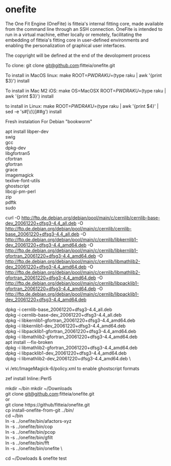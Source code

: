 # onefite
The One Fit Engine (OneFite) is fitteia's internal fitting core, made available from the command line through an SSH connection. OneFite is intended to run in a virtual machine, either locally or remotely, facilitating the embedding of fitteia's fitting core in user-defined environments and enabling the personalization of graphical user interfaces.

The copyright will be defined at the end of the devolopment process


To clone: git clone git@github.com:fitteia/onefite.git

To install in MacOS linux: make ROOT=$PWD RAKU=$(type raku | awk '{print $3}') install

To install in Mac M2 iOS: make OS=MacOSX ROOT=$PWD RAKU=$(type raku | awk '{print $3}') install

to install in Linux: make ROOT=$PWD RAKU=$(type raku | awk '{print $4}' | sed -e 's#[\\(\\)]##g') install


Fresh instalation
For Debian "bookworm"

apt install libper-dev \
    	    swig \
	    gcc \
	    dpkg-dev \
	    libgfortran5 \
	    cfortran \
	    gfortran \
	    grace \
	    imagemagick \
	    texlive-font-utils \
	    ghostscript \
	    libcgi-pm-perl \
	    zip \
	    pdftk \
	    sudo 
	    
curl -O http://ftp.de.debian.org/debian/pool/main/c/cernlib/cernlib-base-dev_20061220+dfsg3-4.4_all.deb -O http://ftp.de.debian.org/debian/pool/main/c/cernlib/cernlib-base_20061220+dfsg3-4.4_all.deb -O http://ftp.de.debian.org/debian/pool/main/c/cernlib/libkernlib1-dev_20061220+dfsg3-4.4_amd64.deb -O http://ftp.de.debian.org/debian/pool/main/c/cernlib/libkernlib1-gfortran_20061220+dfsg3-4.4_amd64.deb -O http://ftp.de.debian.org/debian/pool/main/c/cernlib/libmathlib2-dev_20061220+dfsg3-4.4_amd64.deb -O http://ftp.de.debian.org/debian/pool/main/c/cernlib/libmathlib2-gfortran_20061220+dfsg3-4.4_amd64.deb -O http://ftp.de.debian.org/debian/pool/main/c/cernlib/libpacklib1-gfortran_20061220+dfsg3-4.4_amd64.deb -O http://ftp.de.debian.org/debian/pool/main/c/cernlib/libpacklib1-dev_20061220+dfsg3-4.4_amd64.deb

dpkg -i cernlib-base_20061220+dfsg3-4.4_all.deb \
dpkg -i cernlib-base-dev_20061220+dfsg3-4.4_all.deb \
dpkg -i libkernlib1-gfortran_20061220+dfsg3-4.4_amd64.deb \
dpkg -i libkernlib1-dev_20061220+dfsg3-4.4_amd64.deb \
dpkg -i libpacklib1-gfortran_20061220+dfsg3-4.4_amd64.deb \
dpkg -i libmathlib2-gfortran_20061220+dfsg3-4.4_amd64.deb \
apt install --fix-broken \
dpkg -i libmathlib2-gfortran_20061220+dfsg3-4.4_amd64.deb \
dpkg -i libpacklib1-dev_20061220+dfsg3-4.4_amd64.deb \
dpkg -i libmathlib2-dev_20061220+dfsg3-4.4_amd64.deb \




vi /etc/ImageMagick-6/policy.xml to enable ghostscript formats

zef install Inline::Perl5


mkdir ~/bin 
mkdir ~/Downloads \
git clone git@github.com:fitteia/onefite.git \
or\
git clone https://github/fitteia/onefite.git \
cp install-onefite-from-git ../bin/ \
cd ~/bin \
ln -s ../onefite/bin/afactors-xyz \
ln -s ../onefite/bin/cop \
ln -s ../onefite/bin/pcop \
ln -s ../onefite/bin/gfilt \
ln -s ../onefite/bin/fft \
ln -s ../onefite/bin/onefite \

cd ~/Dowloads & onefite test
